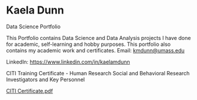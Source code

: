 # Kaela Dunn
Data Science Portfolio

This Portfolio contains Data Science and Data Analysis projects I have done for academic, self-learning and hobby purposes. This portfolio also contains my academic work and certificates. 
Email: kmdunn@umass.edu

LinkedIn: https://www.linkedin.com/in/kaelamdunn

CITI Training Certificate - Human Research Social and Behavioral Research Investigators and Key Personnel

[CITI Certificate.pdf](https://github.com/kmdunn-umass/kmdunn/blob/a0268f50462412fd2baa2a11197a3f39f1595c20/CITI%20Certificate.pdf)
